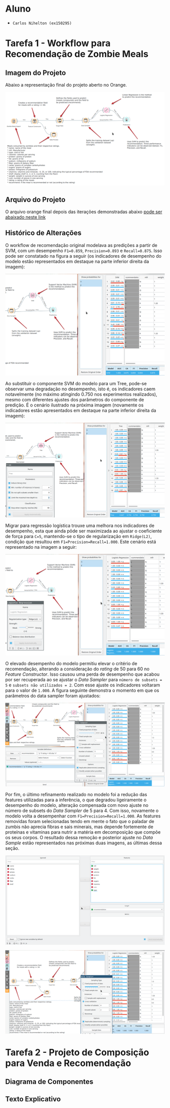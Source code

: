 # Aluno

* `Carlos Nihelton (ex150295)`

# Tarefa 1 - Workflow para Recomendação de Zombie Meals

## Imagem do Projeto

Abaixo a representação final do projeto aberto no Orange.

![Final](images/orange3.png)

## Arquivo do Projeto

O arquivo orange final depois das iterações demonstradas abaixo [pode ser abaixado neste link](orange/zombie-meals.ows)

## Histórico de Alterações

O workflow de recomendação original modelava as predições a partir de SVM, com um desempenho `F1=0.859`, `Precision=0.893` e `Recall=0.875`. Isso pode ser constatado na figura a
seguir (os indicadores de desempenho do modelo estão representados em destaque na parte inferior direita da imagem):

![Workflow original com SVM](images/original-svm.png)

Ao substituir o componente SVM do modelo para um Tree, pode-se observar uma degradação no desempenho, isto é, os indicadores caem notavelmente (no máximo
atingindo 0.750 nos experimentos realizados), mesmo
com diferentes ajustes dos parâmetros do componente de predição. É o
cenário ilustrado na próxima imagem (novamente os indicadores estão apresentados em destaque na parte inferior direita da imagem):

![Workflow modificado para Tree](images/att1-tree.png)


Migrar para regressão logística trouxe uma melhora nos indicadores de desempenho, esta que ainda pôde ser maximizada ao ajustar o coeficiente de força para `C=5`,
mantendo-se o tipo de regularização em `Ridge(L2)`,
condição que resultou em `F1=Precision=Recall=1.000`. Este cenário está representado na imagem a seguir:

![Logistic Regression](images/att2-logregression.png)

O elevado desempenho do modelo permitiu elevar o critério de recomendação, alterando a consideração do *rating* de 50 para 60 no *Feature Constructor*. Isso causou uma perda de desempenho que
acabou por ser recuperada ao se ajustar o *Data Sampler* para `número de subsets = 5`  e `subsets não utilizados = 2`. Com esse ajuste os indicadores voltaram
para o valor de `1.000`. A figura seguinte demonstra o momento em que os parâmetros do data sampler foram ajustados:

![Data Sampler e Fature Constructor alterados](images/feature.png)

Por fim, o último refinamento realizado no modelo foi a redução das features utilizadas para a inferência, o que degradou ligeiramente o
desempenho do modelo, alteração compensada com novo ajuste no número de subsets do *Data Sampler* de 5 para 4. Com isso, novamente o modelo volta a desempenhar
com `F1=Precision=Recall=1.000`. As features removidas foram selecionadas tendo em mente o fato que o paladar de zumbis não aprecia fibras e sais minerais, mas
depende fortemente de proteínas e vitaminas para nutrir a matéria em decomposição que compõe os seus corpos. O resultado dessa remoção e posterior ajuste no
*Data Sample* estão representados nas próximas duas imagens, as últimas dessa seção.

![Features removidas](images/features.png)


![Resultado](images/result.png)

# Tarefa 2 - Projeto de Composição para Venda e Recomendação

## Diagrama de Componentes

## Texto Explicativo
